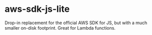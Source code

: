 # aws-sdk-js-lite
Drop-in replacement for the official AWS SDK for JS, but with a much smaller on-disk footprint. Great for Lambda functions.
